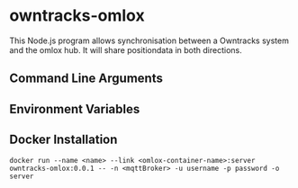 # owntracks-omlox
This Node.js program allows synchronisation between a Owntracks system and the omlox hub. It will share positiondata in both directions.

## Command Line Arguments


## Environment Variables

## Docker Installation

    docker run --name <name> --link <omlox-container-name>:server owntracks-omlox:0.0.1 -- -n <mqttBroker> -u username -p password -o server